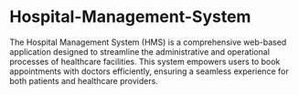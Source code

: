 # Hospital-Management-System
The Hospital Management System (HMS) is a comprehensive web-based application designed to streamline the administrative and operational processes of healthcare facilities. This system empowers users to book appointments with doctors efficiently, ensuring a seamless experience for both patients and healthcare providers.
